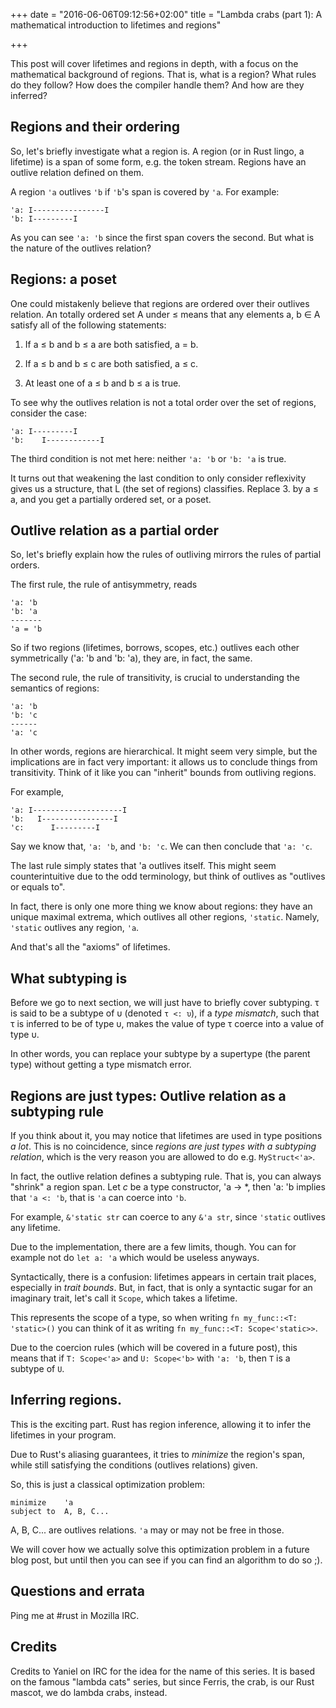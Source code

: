 +++
date = "2016-06-06T09:12:56+02:00"
title = "Lambda crabs (part 1): A mathematical introduction to lifetimes and regions"

+++

This post will cover lifetimes and regions in depth, with a focus on the mathematical background of regions. That is, what is a region? What rules do they follow? How does the compiler handle them? And how are they inferred?

## Regions and their ordering

So, let's briefly investigate what a region is. A region (or in Rust lingo, a lifetime) is a span of some form, e.g. the token stream. Regions have an outlive relation defined on them.

A region `'a` outlives `'b` if `'b`'s span is covered by `'a`. For example:

```
'a: I----------------I
'b: I---------I
```

As you can see `'a: 'b` since the first span covers the second. But what is the nature of the outlives relation?

## Regions: a poset

One could mistakenly believe that regions are ordered over their outlives relation. An totally ordered set A under ≤ means that any elements a, b ∈ A satisfy all of the following statements:

1. If a ≤ b and b ≤ a are both satisfied, a = b.

2. If a ≤ b and b ≤ c are both satisfied, a ≤ c.

3. At least one of a ≤ b and b ≤ a is true.

To see why the outlives relation is not a total order over the set of regions, consider the case:

```
'a: I---------I
'b:    I------------I
```

The third condition is not met here: neither `'a: 'b` or `'b: 'a` is true.

It turns out that weakening the last condition to only consider reflexivity gives us a structure, that L (the set of regions) classifies. Replace 3. by a ≤ a, and you get a partially ordered set, or a poset.

## Outlive relation as a partial order

So, let's briefly explain how the rules of outliving mirrors the rules of partial orders.

The first rule, the rule of antisymmetry, reads

```
'a: 'b
'b: 'a
-------
'a = 'b
```

So if two regions (lifetimes, borrows, scopes, etc.) outlives each other symmetrically ('a: 'b and 'b: 'a), they are, in fact, the same.

The second rule, the rule of transitivity, is crucial to understanding the semantics of regions:

```
'a: 'b
'b: 'c
------
'a: 'c
```

In other words, regions are hierarchical. It might seem very simple, but the implications are in fact very important: it allows us to conclude things from transitivity. Think of it like you can "inherit" bounds from outliving regions.

For example,

```
'a: I--------------------I
'b:   I----------------I
'c:      I---------I
```

Say we know that, `'a: 'b`, and `'b: 'c`. We can then conclude that `'a: 'c`.

The last rule simply states that 'a outlives itself. This might seem counterintuitive due to the odd terminology, but think of outlives as "outlives or equals to".

In fact, there is only one more thing we know about regions: they have an unique maximal extrema, which outlives all other regions, `'static`. Namely, `'static` outlives any region, `'a`.

And that's all the "axioms" of lifetimes.

## What subtyping is

Before we go to next section, we will just have to briefly cover subtyping. τ is said to be a subtype of υ (denoted `τ <: υ`), if a _type mismatch_, such that τ is inferred to be of type υ, makes the value of type τ coerce into a value of type υ.

In other words, you can replace your subtype by a supertype (the parent type) without getting a type mismatch error.

## Regions are just types: Outlive relation as a subtyping rule

If you think about it, you may notice that lifetimes are used in type positions _a lot_. This is no coincidence, since _regions are just types with a subtyping relation_, which is the very reason you are allowed to do e.g. `MyStruct<'a>`.

In fact, the outlive relation defines a subtyping rule. That is, you can always "shrink" a region span. Let _c_ be a type constructor, 'a → *, then 'a: 'b implies that `'a <: 'b`, that is `'a` can coerce into `'b`.

For example, `&'static str` can coerce to any `&'a str`, since `'static` outlives any lifetime.

Due to the implementation, there are a few limits, though. You can for example not do `let a: 'a` which would be useless anyways.

Syntactically, there is a confusion: lifetimes appears in certain trait places, especially in _trait bounds_. But, in fact, that is only a syntactic sugar for an imaginary trait, let's call it `Scope`, which takes a lifetime.

This represents the scope of a type, so when writing `fn my_func::<T: 'static>()` you can think of it as writing `fn my_func::<T: Scope<'static>>`.

Due to the coercion rules (which will be covered in a future post), this means that if `T: Scope<'a>` and `U: Scope<'b>` with `'a: 'b`, then `T` is a subtype of `U`.

## Inferring regions.

This is the exciting part. Rust has region inference, allowing it to infer the lifetimes in your program.

Due to Rust's aliasing guarantees, it tries to _minimize_ the region's span, while still satisfying the conditions (outlives relations) given.

So, this is just a classical optimization problem:

```
minimize    'a
subject to  A, B, C...
```

A, B, C... are outlives relations. `'a` may or may not be free in those.

We will cover how we actually solve this optimization problem in a future blog post, but until then you can see if you can find an algorithm to do so ;).

## Questions and errata

Ping me at #rust in Mozilla IRC.

## Credits

Credits to Yaniel on IRC for the idea for the name of this series. It is based on the famous "lambda cats" series, but since Ferris, the crab, is our Rust mascot, we do lambda crabs, instead.
